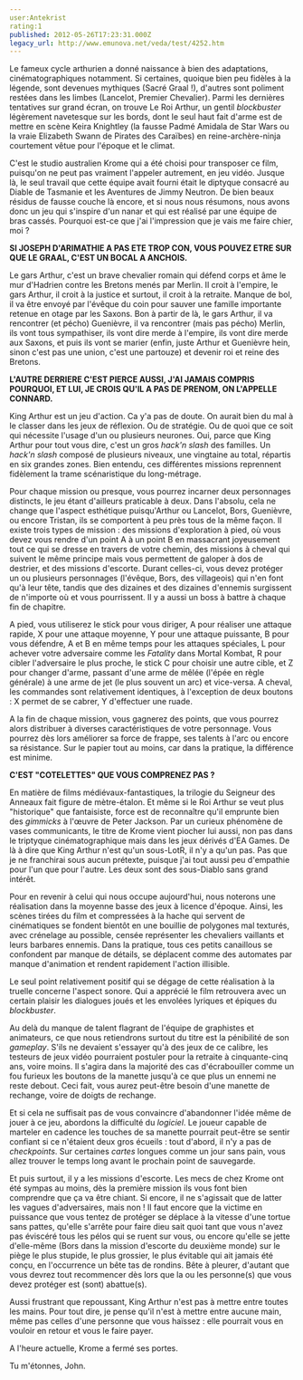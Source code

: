 ```yaml
---
user:Antekrist
rating:1
published: 2012-05-26T17:23:31.000Z
legacy_url: http://www.emunova.net/veda/test/4252.htm
---
```

Le fameux cycle arthurien a donné naissance à bien des adaptations, cinématographiques notamment. Si certaines, quoique bien peu fidèles à la légende, sont devenues mythiques (Sacré Graal !), d'autres sont poliment restées dans les limbes (Lancelot, Premier Chevalier). Parmi les dernières tentatives sur grand écran, on trouve Le Roi Arthur, un gentil _blockbuster_ légèrement navetesque sur les bords, dont le seul haut fait d'arme est de mettre en scène Keira Knightley (la fausse Padmé Amidala de Star Wars ou la vraie Elizabeth Swann de Pirates des Caraïbes) en reine-archère-ninja courtement vêtue pour l'époque et le climat.  

C'est le studio australien Krome qui a été choisi pour transposer ce film, puisqu'on ne peut pas vraiment l'appeler autrement, en jeu vidéo. Jusque là, le seul travail que cette équipe avait fourni était le diptyque consacré au Diable de Tasmanie et les Aventures de Jimmy Neutron. De bien beaux résidus de fausse couche là encore, et si nous nous résumons, nous avons donc un jeu qui s'inspire d'un nanar et qui est réalisé par une équipe de bras cassés. Pourquoi est-ce que j'ai l'impression que je vais me faire chier, moi ?  

  

**SI JOSEPH D'ARIMATHIE A PAS ETE TROP CON, VOUS POUVEZ ETRE SUR QUE LE GRAAL, C'EST UN BOCAL A ANCHOIS.**  

Le gars Arthur, c'est un brave chevalier romain qui défend corps et âme le mur d'Hadrien contre les Bretons menés par Merlin. Il croit à l'empire, le gars Arthur, il croit à la justice et surtout, il croit à la retraite. Manque de bol, il va être envoyé par l'évêque du coin pour sauver une famille importante retenue en otage par les Saxons. Bon à partir de là, le gars Arthur, il va rencontrer (et pécho) Guenièvre, il va rencontrer (mais pas pécho) Merlin, ils vont tous sympathiser, ils vont dire merde à l'empire, ils vont dire merde aux Saxons, et puis ils vont se marier (enfin, juste Arthur et Guenièvre hein, sinon c'est pas une union, c'est une partouze) et devenir roi et reine des Bretons.  

  

**L'AUTRE DERRIERE C'EST PIERCE AUSSI, J'AI JAMAIS COMPRIS POURQUOI, ET LUI, JE CROIS QU'IL A PAS DE PRENOM, ON L'APPELLE CONNARD.**  

King Arthur est un jeu d'action. Ca y'a pas de doute. On aurait bien du mal à le classer dans les jeux de réflexion. Ou de stratégie. Ou de quoi que ce soit qui nécessite l'usage d'un ou plusieurs neurones. Oui, parce que King Arthur pour tout vous dire, c'est un gros _hack'n slash_ des familles. Un _hack'n slash_ composé de plusieurs niveaux, une vingtaine au total, répartis en six grandes zones. Bien entendu, ces différentes missions reprennent fidèlement la trame scénaristique du long-métrage.  

Pour chaque mission ou presque, vous pourrez incarner deux personnages distincts, le jeu étant d'ailleurs praticable à deux. Dans l'absolu, cela ne change que l'aspect esthétique puisqu'Arthur ou Lancelot, Bors, Guenièvre, ou encore Tristan, ils se comportent à peu près tous de la même façon. Il existe trois types de mission : des missions d'exploration à pied, où vous devez vous rendre d'un point A à un point B en massacrant joyeusement tout ce qui se dresse en travers de votre chemin, des missions à cheval qui suivent le même principe mais vous permettent de galoper à dos de destrier, et des missions d'escorte. Durant celles-ci, vous devez protéger un ou plusieurs personnages (l'évêque, Bors, des villageois) qui n'en font qu'à leur tête, tandis que des dizaines et des dizaines d'ennemis surgissent de n'importe où et vous pourrissent. Il y a aussi un boss à battre à chaque fin de chapitre.  

A pied, vous utiliserez le stick pour vous diriger, A pour réaliser une attaque rapide, X pour une attaque moyenne, Y pour une attaque puissante, B pour vous défendre, A et B en même temps pour les attaques spéciales, L pour achever votre adversaire comme les _Fatality_ dans Mortal Kombat, R pour cibler l'adversaire le plus proche, le stick C pour choisir une autre cible, et Z pour changer d'arme, passant d'une arme de mêlée (l'épée en règle générale) à une arme de jet (le plus souvent un arc) et vice-versa. A cheval, les commandes sont relativement identiques, à l'exception de deux boutons : X permet de se cabrer, Y d'effectuer une ruade.  

A la fin de chaque mission, vous gagnerez des points, que vous pourrez alors distribuer à diverses caractéristiques de votre personnage. Vous pourrez dès lors améliorer sa force de frappe, ses talents à l'arc ou encore sa résistance. Sur le papier tout au moins, car dans la pratique, la différence est minime.  

  

**C'EST "COTELETTES" QUE VOUS COMPRENEZ PAS ?**  

En matière de films médiévaux-fantastiques, la trilogie du Seigneur des Anneaux fait figure de mètre-étalon. Et même si le Roi Arthur se veut plus "historique" que fantaisiste, force est de reconnaître qu'il emprunte bien des _gimmicks_ à l'œuvre de Peter Jackson. Par un curieux phénomène de vases communicants, le titre de Krome vient piocher lui aussi, non pas dans le triptyque cinématographique mais dans les jeux dérivés d'EA Games. De là à dire que King Arthur n'est qu'un sous-LotR, il n'y a qu'un pas. Pas que je ne franchirai sous aucun prétexte, puisque j'ai tout aussi peu d'empathie pour l'un que pour l'autre. Les deux sont des sous-Diablo sans grand intérêt.  

Pour en revenir à celui qui nous occupe aujourd'hui, nous noterons une réalisation dans la moyenne basse des jeux à licence d'époque. Ainsi, les scènes tirées du film et compressées à la hache qui servent de cinématiques se fondent bientôt en une bouillie de polygones mal texturés, avec crénelage au possible, censée représenter les chevaliers vaillants et leurs barbares ennemis. Dans la pratique, tous ces petits canaillous se confondent par manque de détails, se déplacent comme des automates par manque d'animation et rendent rapidement l'action illisible.  

Le seul point relativement positif qui se dégage de cette réalisation à la truelle concerne l'aspect sonore. Qui a apprécié le film retrouvera avec un certain plaisir les dialogues joués et les envolées lyriques et épiques du _blockbuster_.  

Au delà du manque de talent flagrant de l'équipe de graphistes et animateurs, ce que nous retiendrons surtout du titre est la pénibilité de son _gameplay_. S'ils ne devaient s'essayer qu'à des jeux de ce calibre, les testeurs de jeux vidéo pourraient postuler pour la retraite à cinquante-cinq ans, voire moins. Il s'agira dans la majorité des cas d'écrabouiller comme un fou furieux les boutons de la manette jusqu'à ce que plus un ennemi ne reste debout. Ceci fait, vous aurez peut-être besoin d'une manette de rechange, voire de doigts de rechange.  

Et si cela ne suffisait pas de vous convaincre d'abandonner l'idée même de jouer à ce jeu, abordons la difficulté du _logiciel_. Le joueur capable de marteler en cadence les touches de sa manette pourrait peut-être se sentir confiant si ce n'étaient deux gros écueils : tout d'abord, il n'y a pas de _checkpoints_. Sur certaines _cartes_ longues comme un jour sans pain, vous allez trouver le temps long avant le prochain point de sauvegarde.  

Et puis surtout, il y a les missions d'escorte. Les mecs de chez Krome ont été sympas au moins, dès la première mission ils vous font bien comprendre que ça va être chiant. Si encore, il ne s'agissait que de latter les vagues d'adversaires, mais non ! Il faut encore que la victime en puissance que vous tentez de protéger se déplace à la vitesse d'une tortue sans pattes, qu'elle s'arrête pour faire dieu sait quoi tant que vous n'avez pas éviscéré tous les pélos qui se ruent sur vous, ou encore qu'elle se jette d'elle-même (Bors dans la mission d'escorte du deuxième monde) sur le piège le plus stupide, le plus grossier, le plus évitable qui ait jamais été conçu, en l'occurrence un bête tas de rondins. Bête à pleurer, d'autant que vous devrez tout recommencer dès lors que la ou les personne(s) que vous devez protéger est (sont) abattue(s).  

Aussi frustrant que repoussant, King Arthur n'est pas à mettre entre toutes les mains. Pour tout dire, je pense qu'il n'est à mettre entre aucune main, même pas celles d'une personne que vous haïssez : elle pourrait vous en vouloir en retour et vous le faire payer.   

A l'heure actuelle, Krome a fermé ses portes.   

Tu m'étonnes, John.